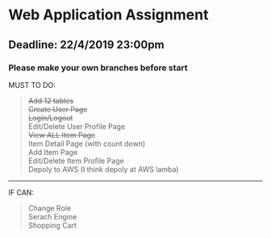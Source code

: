 # Web Application Assignment
## Deadline: 22/4/2019 23:00pm
### **Please make your own branches before start**
  
    
MUST TO DO:  
> ~~Add 12 tables~~  
> ~~Create User Page~~  
> ~~Login/Logout~~  
> Edit/Delete User Profile Page  
> ~~View ALL Item Page~~  
> Item Detail Page (with count down)  
> Add Item Page  
> Edit/Delete Item Profile Page    
> Depoly to AWS (I think depoly at AWS lamba)
-----------------------------------------------------------------------------------------------
IF CAN:  
> Change Role  
> Serach Engine  
> Shopping Cart  
